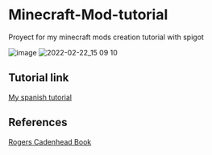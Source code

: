 # Minecraft-Mod-tutorial
Proyect for my minecraft mods creation tutorial with spigot

![image](https://user-images.githubusercontent.com/81094589/155149635-f7deb5b8-968f-4d46-99be-faea919f2952.png)
![2022-02-22_15 09 10](https://user-images.githubusercontent.com/81094589/155149145-72d2b248-bff0-4c3b-ba8e-15679411609d.png)

## Tutorial link
<a href="https://docs.google.com/document/d/14C9LZBecnzbqpL3aQhzTs6HsrwVC_uabqqDXnkbo0Qs/edit?usp=sharing ">My spanish tutorial</a>

## References
<a href="https://www.amazon.es/Absolute-Beginners-Guide-Minecraft-Programming-ebook/dp/B0161KTFH6">Rogers Cadenhead Book</a>
